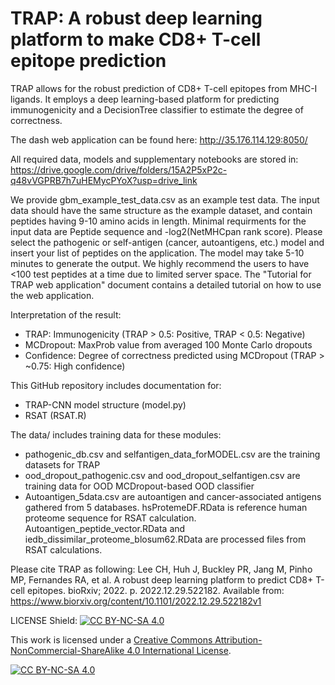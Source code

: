 # TRAP: A robust deep learning platform to make CD8+ T-cell epitope prediction

TRAP allows for the robust prediction of CD8+ T-cell epitopes from MHC-I ligands. It employs a deep learning-based platform for predicting immunogenicity and a DecisionTree classifier to estimate the degree of correctness.

The dash web application can be found here: http://35.176.114.129:8050/ 

All required data, models and supplementary notebooks are stored in: https://drive.google.com/drive/folders/15A2P5xP2c-q48vVGPRB7h7uHEMycPYoX?usp=drive_link 

We provide gbm_example_test_data.csv as an example test data. The input data should have the same structure as the example dataset, and contain peptides having 9-10 amino acids in length. Minimal requirments for the input data are Peptide sequence and -log2(NetMHCpan rank score). Please select the pathogenic or self-antigen (cancer, autoantigens, etc.) model and insert your list of peptides on the application. The model may take 5-10 minutes to generate the output. We highly recommend the users to have <100 test peptides at a time due to limited server space. The "Tutorial for TRAP web application" document contains a detailed tutorial on how to use the web application.

Interpretation of the result: 
* TRAP: Immunogenicity (TRAP > 0.5: Positive, TRAP < 0.5: Negative)
* MCDropout: MaxProb value from averaged 100 Monte Carlo dropouts 
* Confidence: Degree of correctness predicted using MCDropout (TRAP > ~0.75: High confidence) 

This GitHub repository includes documentation for:
* TRAP-CNN model structure (model.py) 
* RSAT (RSAT.R) 

The data/ includes training data for these modules:
* pathogenic_db.csv and selfantigen_data_forMODEL.csv are the training datasets for TRAP 
* ood_dropout_pathogenic.csv and ood_dropout_selfantigen.csv are training data for OOD MCDropout-based OOD classifier
* Autoantigen_5data.csv are autoantigen and cancer-associated antigens gathered from 5 databases. hsProtemeDF.RData is reference human proteome sequence for RSAT calculation. Autoantigen_peptide_vector.RData and iedb_dissimilar_proteome_blosum62.RData are processed files from RSAT calculations. 

Please cite TRAP as following: Lee CH, Huh J, Buckley PR, Jang M, Pinho MP, Fernandes RA, et al. A robust deep learning platform to predict CD8+ T-cell epitopes. bioRxiv; 2022. p. 2022.12.29.522182. Available from: https://www.biorxiv.org/content/10.1101/2022.12.29.522182v1


LICENSE
Shield: [![CC BY-NC-SA 4.0][cc-by-nc-sa-shield]][cc-by-nc-sa]

This work is licensed under a
[Creative Commons Attribution-NonCommercial-ShareAlike 4.0 International License][cc-by-nc-sa].

[![CC BY-NC-SA 4.0][cc-by-nc-sa-image]][cc-by-nc-sa]

[cc-by-nc-sa]: http://creativecommons.org/licenses/by-nc-sa/4.0/
[cc-by-nc-sa-image]: https://licensebuttons.net/l/by-nc-sa/4.0/88x31.png
[cc-by-nc-sa-shield]: https://img.shields.io/badge/License-CC%20BY--NC--SA%204.0-lightgrey.svg
